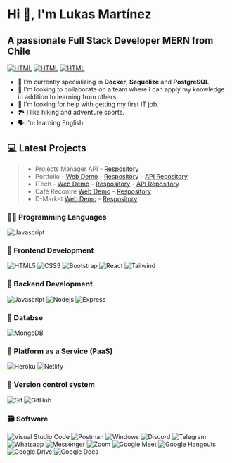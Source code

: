 

# Hi 👋, I'm Lukas Martínez

## A passionate Full Stack Developer MERN from Chile

[![HTML](https://img.shields.io/badge/linkedin-%230077B5.svg?&style=for-the-badge&logo=linkedin&logoColor=white)](https://www.linkedin.com/in/lukasmartinezc/)
[![HTML](https://img.shields.io/badge/Gmail-D14836?style=for-the-badge&logo=gmail&logoColor=white)](mailto:lukasmartinezc@gmail.com)
[![HTML](https://img.shields.io/badge/website-000000?style=for-the-badge&logo=About.me&logoColor=white)](https://lukasmartinezc.netlify.app/)

- 🌱 I’m currently specializing in **Docker**, **Sequelize** and **PostgreSQL**. 
- 👯 I'm looking to collaborate on a team where I can apply my knowledge in addition to learning from others.
- 🤔 I'm looking for help with getting my first IT job.
- 🏞️ I like hiking and adventure sports.
- 🗣️ I'm learning English.

## 💻 Latest Projects

> - Projects Manager API - [Respository](https://github.com/LukasMartc/projectsmanager-api) 
> - Portfolio - [Web Demo](https://lukasmartinezc.netlify.app/) - [Respository](https://github.com/LukasMartc/Portfolio) - [API Repository](https://github.com/LukasMartc/portfolio-api)
> - ITech - [Web Demo](https://relaxed-praline-db38a0.netlify.app/) - [Respository](https://github.com/LukasMartc/eCommerceMERN_frontend) - [API Repository](https://github.com/LukasMartc/eCommerceMERN_backend)
> - Café Recontre [Web Demo](https://superlative-nasturtium-841623.netlify.app/) - [Respository](https://github.com/LukasMartc/proyecto-cafeteria) 
> - D-Market [Web Demo](https://lukasmartc.github.io/) - [Respository](https://github.com/LukasMartc/LukasMartc.github.io) 

### 🧑‍💻 Programming Languages

![Javascript](https://img.shields.io/badge/Javascript-323330?style=for-the-badge&logo=javascript&logoColor=F7DF1E)

### 🎨 Frontend Development

![HTML5](https://img.shields.io/badge/HTML5-E34F26?style=for-the-badge&logo=html5&logoColor=white) ![CSS3](https://img.shields.io/badge/CSS3-1572B6?style=for-the-badge&logo=css3&logoColor=white) ![Bootstrap](https://img.shields.io/badge/Bootstrap-563D7C?style=for-the-badge&logo=bootstrap&logoColor=white) ![React](https://img.shields.io/badge/React-20232A?style=for-the-badge&logo=react&logoColor=61DAFB) ![Tailwind](https://img.shields.io/badge/Tailwind%20CSS-38B2AC?style=for-the-badge&logo=tailwind-css&logoColor=white) 

### 🔨 Backend Development

![Javascript](https://img.shields.io/badge/Javascript-323330?style=for-the-badge&logo=javascript&logoColor=F7DF1E) ![Nodejs](https://img.shields.io/badge/Node.js-43853D?style=for-the-badge&logo=node.js&logoColor=white) ![Express](https://img.shields.io/badge/Express.js-404D59?style=for-the-badge) 

### 🔧 Databse

![MongoDB](https://img.shields.io/badge/MongoDB-4EA94B?style=for-the-badge&logo=mongodb&logoColor=white)

### 📎 Platform as a Service (PaaS)

![Heroku](https://img.shields.io/badge/Heroku-430098?style=for-the-badge&logo=heroku&logoColor=white) ![Netlify](https://img.shields.io/badge/Netlify-00C7B7?style=for-the-badge&logo=netlify&logoColor=white)


### 📝 Version control system

![Git](https://img.shields.io/badge/git-%23F05033.svg?style=for-the-badge&logo=git&logoColor=white) ![GitHub](https://img.shields.io/badge/github-%23121011.svg?style=for-the-badge&logo=github&logoColor=white) 

### 🗃️ Software

![Visual Studio Code](https://img.shields.io/badge/Visual%20Studio%20Code-007ACC?style=for-the-badge&logo=visual-studio-code&logoColor=white) ![Postman](https://img.shields.io/badge/Postman-FF6C37?style=for-the-badge&logo=postman&logoColor=white) ![Windows](https://img.shields.io/badge/Windows-0078D6?style=for-the-badge&logo=windows&logoColor=white) ![Discord](https://img.shields.io/badge/Discord-7289DA?style=for-the-badge&logo=discord&logoColor=white) ![Telegram](https://img.shields.io/badge/Telegram-2CA5E0?style=for-the-badge&logo=telegram&logoColor=white) ![Whatsapp](https://img.shields.io/badge/Whatsapp-25D366?style=for-the-badge&logo=whatsapp&logoColor=white) ![Messenger](https://img.shields.io/badge/Messenger-00B2FF?style=for-the-badge&logo=messenger&logoColor=white) ![Zoom](https://img.shields.io/badge/Zoom-2D8CFF?style=for-the-badge&logo=zoom&logoColor=white) ![Google Meet](https://img.shields.io/badge/Google%20Meet-00BFA5?style=for-the-badge&logo=google-meet&logoColor=white) ![Google Hangouts](https://img.shields.io/badge/Google%20Hangouts-0F9D58?style=for-the-badge&logo=google-hangouts&logoColor=white) ![Google Drive](https://img.shields.io/badge/Google%20Drive-4285F4?style=for-the-badge&logo=google-drive&logoColor=white) ![Google Docs](https://img.shields.io/badge/Google%20Docs-4285F4?style=for-the-badge&logo=google-docs&logoColor=white)

<!-- ### 📱 Mobile
 -->

<!-- ### 📚 Testing
 -->
